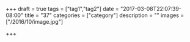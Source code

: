 +++
draft = true
tags = ["tag1","tag2"]
date = "2017-03-08T22:07:39-08:00"
title = "37"
categories = ["category"]
description = ""
images = ["/2016/10/image.jpg"]

+++

